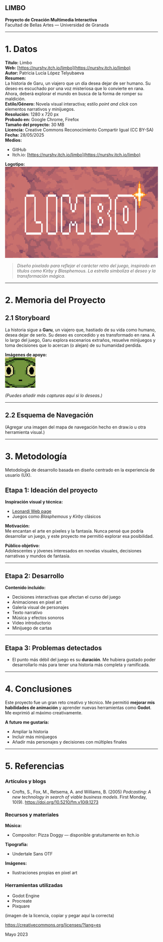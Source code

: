 ## LIMBO

**Proyecto de Creación Multimedia Interactiva**  
Facultad de Bellas Artes — Universidad de Granada

---

# 1. Datos

**Título:** Limbo  
**Web:** [https://nurshv.itch.io/limbo](https://nurshv.itch.io/limbo)  
**Autor:** Patricia Lucía López Telyubaeva  
**Resumen:**  
La historia de Garu, un viajero que un día desea dejar de ser humano. Su deseo es escuchado por una voz misteriosa que lo convierte en rana. Ahora, deberá explorar el mundo en busca de la forma de romper su maldición.  
**Estilo/Género:** Novela visual interactiva; estilo *point and click* con elementos narrativos y minijuegos.  
**Resolución:** 1280 x 720 px  
**Probado en:** Google Chrome, Firefox  
**Tamaño del proyecto:** 30 MB  
**Licencia:** Creative Commons Reconocimiento Compartir Igual (CC BY-SA)  
**Fecha:** 28/05/2025  
**Medios:**
- GitHub  
- Itch.io: [https://nurshv.itch.io/limbo](https://nurshv.itch.io/limbo)

**Logotipo:**  
<img src="logolimbo.png" alt="Logotipo de LIMBO" height="300">


> *Diseño pixelado para reflejar el carácter retro del juego, inspirado en títulos como Kirby y Blasphemous. La estrella simboliza el deseo y la transformación mágica.*

---

# 2. Memoria del Proyecto

## 2.1 Storyboard

La historia sigue a **Garu**, un viajero que, hastiado de su vida como humano, desea dejar de serlo. Su deseo es concedido y es transformado en rana. A lo largo del juego, Garu explora escenarios extraños, resuelve minijuegos y toma decisiones que lo acercan (o alejan) de su humanidad perdida.

**Imágenes de apoyo:**  
<img src="iconolimbo.jpg" alt="garu rana" height="100">

*(Puedes añadir más capturas aquí si lo deseas.)*

---

## 2.2 Esquema de Navegación

(Agregar una imagen del mapa de navegación hecho en draw.io u otra herramienta visual.)

---

# 3. Metodología

Metodología de desarrollo basada en diseño centrado en la experiencia de usuario (UX).

## Etapa 1: Ideación del proyecto

**Inspiración visual y técnica:**
- [Leonardi Web page](http://www.rleonardi.com/interactive-resume/)
- Juegos como *Blasphemous* y *Kirby* clásicos

**Motivación:**  
Me encantan el arte en píxeles y la fantasía. Nunca pensé que podría desarrollar un juego, y este proyecto me permitió explorar esa posibilidad.

**Público objetivo:**  
Adolescentes y jóvenes interesados en novelas visuales, decisiones narrativas y mundos de fantasía.

---

## Etapa 2: Desarrollo

**Contenido incluido:**
- Decisiones interactivas que afectan el curso del juego
- Animaciones en pixel art
- Galería visual de personajes
- Texto narrativo
- Música y efectos sonoros
- Video introductorio
- Minijuego de cartas

---

## Etapa 3: Problemas detectados

- El punto más débil del juego es su **duración**. Me hubiera gustado poder desarrollarlo más para tener una historia más completa y ramificada.

---

# 4. Conclusiones

Este proyecto fue un gran reto creativo y técnico. Me permitió **mejorar mis habilidades de animación** y aprender nuevas herramientas como **Godot**. Me exprimió al máximo creativamente.

**A futuro me gustaría:**
- Ampliar la historia
- Incluir más minijuegos
- Añadir más personajes y decisiones con múltiples finales

---

# 5. Referencias

### Artículos y blogs

- Crofts, S., Fox, M., Retsema, A. and Williams, B. (2005) *Podcasting: A new technology in search of viable business models*. First Monday, 10(9). https://doi.org/10.5210/fm.v10i9.1273

### Recursos y materiales

**Música:**  
- Compositor: Pizza Doggy — disponible gratuitamente en Itch.io

**Tipografía:**  
- Undertale Sans OTF

**Imágenes:**  
- Ilustraciones propias en pixel art

### Herramientas utilizadas

- Godot Engine  
- Procreate  
- Pixquare  


(imagen de la licencia, copiar y pegar aquí la correcta)

https://creativecommons.org/licenses/?lang=es

Mayo 2023

